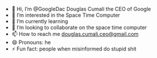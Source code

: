 - 👋 Hi, I’m @GoogleDac Douglas Cumali the CEO of Google 
- 👀 I’m interested in the Space Time Computer 
- 🌱 I’m currently learning 
- 💞️ I’m looking to collaborate on the space time computer 
- 📫 How to reach me douglas.cumali.ceo@gmail.com
- 😄 Pronouns: he
- ⚡ Fun fact: people when misinformed do stupid shit

<!---
GoogleDac/GoogleDac is a ✨ special ✨ repository because its `README.md` (this file) appears on your GitHub profile.
You can click the Preview link to take a look at your changes.
--->
